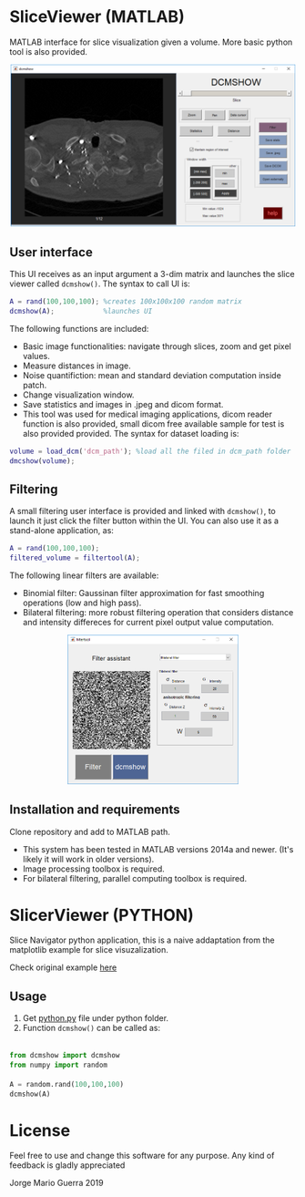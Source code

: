 # SliceViewer (MATLAB)
MATLAB interface for slice visualization given a volume. More basic python tool is also provided.

<center>
<img src="images/dcm.png" width=500>
</center>

## User interface 
This UI receives as an input argument a 3-dim matrix and launches the slice viewer called <code>dcmshow()</code>.
The syntax to call UI is:

``` matlab
A = rand(100,100,100); %creates 100x100x100 random matrix
dcmshow(A);            %launches UI
```

The following functions are included:
* Basic image functionalities: navigate through slices, zoom and get pixel values.
* Measure distances in image.
* Noise quantifiction: mean and standard deviation computation inside patch.
* Change visualization window.
* Save statistics and images in .jpeg and dicom format.
* This tool was used for medical imaging applications, dicom reader function is also provided, small dicom free available sample for test is also provided provided. The syntax for dataset loading is:

``` matlab
volume = load_dcm('dcm_path'); %load all the filed in dcm_path folder
dmcshow(volume);
```

## Filtering
A small filtering user interface is provided and linked with <code>dcmshow()</code>, to launch it just click the filter button within the UI.
You can also use it as a stand-alone application, as:
``` matlab
A = rand(100,100,100); 
filtered_volume = filtertool(A);
```
The following linear filters are available:
* Binomial filter: Gaussinan filter approximation for fast smoothing operations (low and high pass).
* Bilateral filtering: more robust filtering operation that considers distance and intensity differeces for current pixel output value computation.


<center>
<img src="images/filter.png" width=300>
</center>


## Installation and requirements
Clone repository and add to MATLAB path.

* This system has been tested in MATLAB versions 2014a and newer. (It's likely it will work in older versions).
* Image processing toolbox is required.
* For bilateral filtering, parallel computing toolbox is required.

# SlicerViewer (PYTHON)
Slice Navigator python application, this is a naive addaptation from the matplotlib example for slice visuzalization.

Check original example <a href="https://matplotlib.org/examples/pylab_examples/image_slices_viewer.html"> here </a>

## Usage
1. Get <a href="dcmshow.py">python.py</a> file under python folder.
2. Function <code>dcmshow()</code> can be called as:

``` python

from dcmshow import dcmshow
from numpy import random

A = random.rand(100,100,100)
dcmshow(A)
```



# License
Feel free to use and change this software for any purpose. Any kind of feedback is gladly appreciated

Jorge Mario Guerra 2019